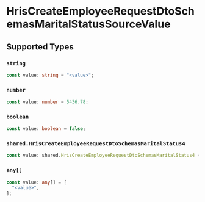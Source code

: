 # HrisCreateEmployeeRequestDtoSchemasMaritalStatusSourceValue


## Supported Types

### `string`

```typescript
const value: string = "<value>";
```

### `number`

```typescript
const value: number = 5436.78;
```

### `boolean`

```typescript
const value: boolean = false;
```

### `shared.HrisCreateEmployeeRequestDtoSchemasMaritalStatus4`

```typescript
const value: shared.HrisCreateEmployeeRequestDtoSchemasMaritalStatus4 = {};
```

### `any[]`

```typescript
const value: any[] = [
  "<value>",
];
```

